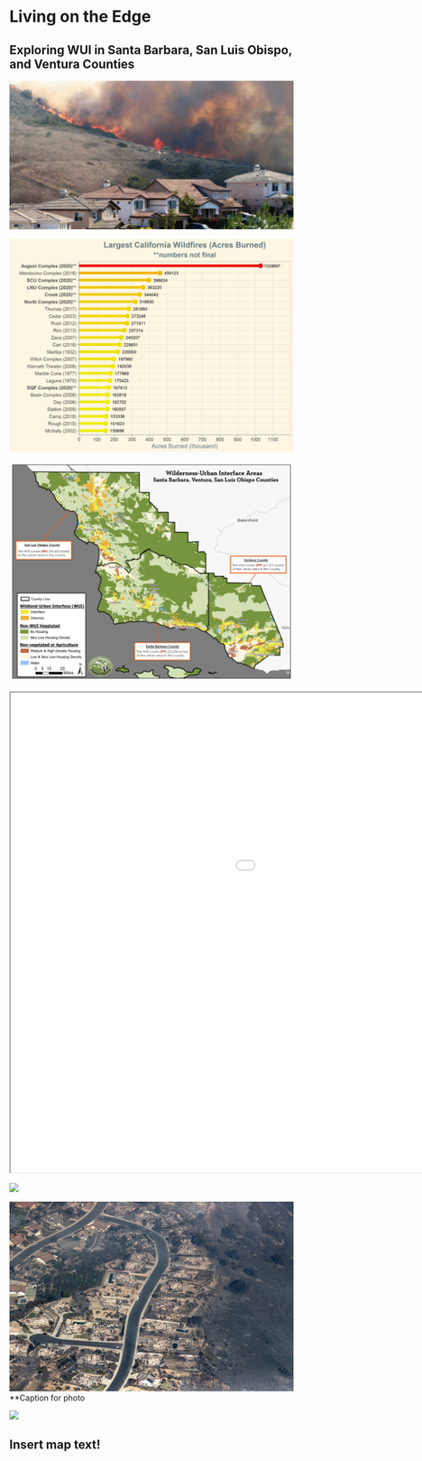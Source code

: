 
# Living on the Edge
## Exploring WUI in Santa Barbara, San Luis Obispo, and Ventura Counties

![](./img/Fire_1.png)

![](./img/top_fires.png)

![](./img/WUI_Map2.png)

<iframe src="jh_webmap/index.html" height=850 width=1400></iframe>


![](./img/paint_burned1.png)

![](./img/ventura_2.png)
**Caption for photo

![](./img/ventura_1.png)

## Insert map text!
